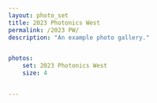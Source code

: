 ```yaml
---
layout: photo_set
title: 2023 Photonics West
permalink: /2023 PW/
description: "An example photo gallery."


photos:
    set: 2023 Photonics West
    size: 4


---
```


